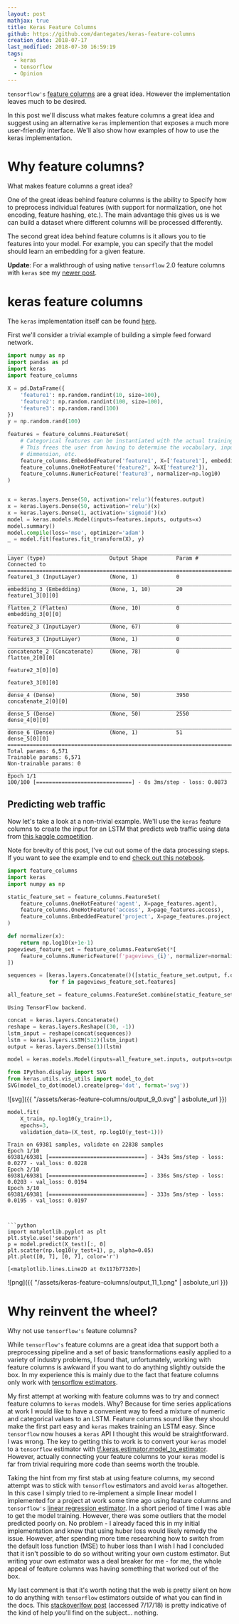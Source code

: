 ```yaml
---
layout: post
mathjax: true
title: Keras Feature Columns
github: https://github.com/dantegates/keras-feature-columns
creation_date: 2018-07-17
last_modified: 2018-07-30 16:59:19
tags: 
  - keras
  - tensorflow
  - Opinion
---
```



`tensorflow's` [feature columns](https://www.tensorflow.org/guide/feature_columns) are a great idea. However the implementation leaves much to be desired.

In this post we'll discuss what makes feature columns a great idea and suggest using an alternative `keras` implemention that exposes a much more user-friendly interface. We'll also show how examples of how to use the keras implementation.

# Why feature columns?

What makes feature columns a great idea?

One of the great ideas behind feature columns is the ability to Specify how to preprocess individual features (with support for normalization, one hot encoding, feature hashing, etc.). The main advantage this gives us is we can build a dataset where different columns will be processed differently.

The second great idea behind feature columns is it allows you to tie features into your model. For example, you can specify that the model should learn an embedding for a given feature.

**Update**: For a walkthrough of using native `tensorflow` 2.0 feature columns with `keras` see my [newer post](https://dantegates.github.io/2019/10/24/tensorflow-2-feature-columns-and-keras.html).

# keras feature columns

The `keras` implementation itself can be found [here](https://github.com/dantegates/keras-feature-columns/blob/master/feature_columns.py).

First we'll consider a trivial example of building a simple feed forward network.


```python
import numpy as np
import pandas as pd
import keras
import feature_columns

X = pd.DataFrame({
    'feature1': np.random.randint(10, size=100),
    'feature2': np.random.randint(100, size=100),
    'feature3': np.random.rand(100)
})
y = np.random.rand(100)

features = feature_columns.FeatureSet(
    # Categorical features can be instantiated with the actual training data.
    # This frees the user from having to determine the vocabulary, input
    # dimmension, etc.
    feature_columns.EmbeddedFeature('feature1', X=['feature1'], embedding_dim=10),
    feature_columns.OneHotFeature('feature2', X=X['feature2']),
    feature_columns.NumericFeature('feature3', normalizer=np.log10)
)


x = keras.layers.Dense(50, activation='relu')(features.output)
x = keras.layers.Dense(50, activation='relu')(x)
x = keras.layers.Dense(1, activation='sigmoid')(x)
model = keras.models.Model(inputs=features.inputs, outputs=x)
model.summary()
model.compile(loss='mse', optimizer='adam')
_ = model.fit(features.fit_transform(X), y)
```

    __________________________________________________________________________________________________
    Layer (type)                    Output Shape         Param #     Connected to                     
    ==================================================================================================
    feature1_3 (InputLayer)         (None, 1)            0                                            
    __________________________________________________________________________________________________
    embedding_3 (Embedding)         (None, 1, 10)        20          feature1_3[0][0]                 
    __________________________________________________________________________________________________
    flatten_2 (Flatten)             (None, 10)           0           embedding_3[0][0]                
    __________________________________________________________________________________________________
    feature2_3 (InputLayer)         (None, 67)           0                                            
    __________________________________________________________________________________________________
    feature3_3 (InputLayer)         (None, 1)            0                                            
    __________________________________________________________________________________________________
    concatenate_2 (Concatenate)     (None, 78)           0           flatten_2[0][0]                  
                                                                     feature2_3[0][0]                 
                                                                     feature3_3[0][0]                 
    __________________________________________________________________________________________________
    dense_4 (Dense)                 (None, 50)           3950        concatenate_2[0][0]              
    __________________________________________________________________________________________________
    dense_5 (Dense)                 (None, 50)           2550        dense_4[0][0]                    
    __________________________________________________________________________________________________
    dense_6 (Dense)                 (None, 1)            51          dense_5[0][0]                    
    ==================================================================================================
    Total params: 6,571
    Trainable params: 6,571
    Non-trainable params: 0
    __________________________________________________________________________________________________
    Epoch 1/1
    100/100 [==============================] - 0s 3ms/step - loss: 0.0873


## Predicting web traffic

Now let's take a look at a non-trivial example. We'll use the `keras` feature columns to create the input for an LSTM that predicts web traffic using data from [this kaggle competition](https://www.kaggle.com/c/web-traffic-time-series-forecasting).

Note for brevity of this post, I've cut out some of the data processing steps. If you want to see the example end to end [check out this notebook](https://github.com/dantegates/keras-feature-columns/blob/master/notebooks/lstm-web-traffic-example).


```python
import feature_columns
import keras
import numpy as np

static_feature_set = feature_columns.FeatureSet(
    feature_columns.OneHotFeature('agent', X=page_features.agent),
    feature_columns.OneHotFeature('access', X=page_features.access),
    feature_columns.EmbeddedFeature('project', X=page_features.project, embedding_dim=3)
)

def normalizer(x):
    return np.log10(x+1e-1)
pageviews_feature_set = feature_columns.FeatureSet(*[
    feature_columns.NumericFeature(f'pageviews_{i}', normalizer=normalizer) for i in range(30)
])

sequences = [keras.layers.Concatenate()([static_feature_set.output, f.output])
             for f in pageviews_feature_set.features]

all_feature_set = feature_columns.FeatureSet.combine(static_feature_set, pageviews_feature_set)
```

    Using TensorFlow backend.



```python
concat = keras.layers.Concatenate()
reshape = keras.layers.Reshape((30, -1))
lstm_input = reshape(concat(sequences))
lstm = keras.layers.LSTM(512)(lstm_input)
output = keras.layers.Dense(1)(lstm)
```


```python
model = keras.models.Model(inputs=all_feature_set.inputs, outputs=output)
```


```python
from IPython.display import SVG
from keras.utils.vis_utils import model_to_dot
SVG(model_to_dot(model).create(prog='dot', format='svg'))
```




![svg]({{ "/assets/keras-feature-columns/output_9_0.svg" | asbolute_url }})




```python
model.fit(
    X_train, np.log10(y_train+1),
    epochs=3,
    validation_data=(X_test, np.log10(y_test+1)))
```

    Train on 69381 samples, validate on 22838 samples
    Epoch 1/10
    69381/69381 [==============================] - 343s 5ms/step - loss: 0.0277 - val_loss: 0.0228
    Epoch 2/10
    69381/69381 [==============================] - 336s 5ms/step - loss: 0.0203 - val_loss: 0.0194
    Epoch 3/10
    69381/69381 [==============================] - 333s 5ms/step - loss: 0.0195 - val_loss: 0.0197
```


```python
import matplotlib.pyplot as plt
plt.style.use('seaborn')
p = model.predict(X_test)[:, 0]
plt.scatter(np.log10(y_test+1), p, alpha=0.05)
plt.plot([0, 7], [0, 7], color='r')
```




    [<matplotlib.lines.Line2D at 0x117b77320>]




![png]({{ "/assets/keras-feature-columns/output_11_1.png" | asbolute_url }})


# Why reinvent the wheel?

Why not use `tensorflow's` feature columns?

While `tensorflow's` feature columns are a great idea that support both a preprocessing pipeline and a set of basic transformations easily applied to a variety of industry problems, I found that, unfortunately, working with feature columns is awkward if you want to do anything slightly outside the box. In my experience this is mainly due to the fact that feature columns only work with [tensorflow estimators](https://www.tensorflow.org/guide/estimators).

My first attempt at working with feature columns was to try and connect feature columns to `keras` models. Why? Because for time series applications at work I would like to have a convenient way to feed a mixture of numeric and categorical values to an LSTM. Feature columns sound like they should make the first part easy and `keras` makes training an LSTM easy. Since `tensorflow` now houses a `keras` API I thought this would be straightforward. I was wrong. The key to getting this to work is to convert your `keras` model to a `tensorflow` estimator with [tf.keras.estimator.model_to_estimator](https://www.tensorflow.org/api_docs/python/tf/keras/estimator/model_to_estimator). However, actually connecting your feature columns to your `keras` model is far from trivial requiring more code than seems worth the trouble.

Taking the hint from my first stab at using feature columns, my second attempt was to stick with `tensorflow` estimators and avoid `keras` altogether. In this case I simply tried to re-implement a simple linear model I implemented for a project at work some time ago using feature columns and `tensorflow's` [linear regression estimator](https://www.tensorflow.org/api_docs/python/tf/estimator/LinearRegressor). In a short period of time I was able to get the model training. However, there was some outliers that the model predicted poorly on. No problem  - I already faced this in my initial implementation and knew that using huber loss would likely remedy the issue. However, after spending more time researching how to switch from the default loss function (MSE) to huber loss than I wish I had I concluded that it isn't possible to do so without writing your own custom estimator. But writing your own estimator was a deal breaker for me - for me, the whole appeal of feature columns was having something that worked out of the box.

My last comment is that it's worth noting that the web is pretty silent on how to do anything with `tensorflow` estimators outside of what you can find in the docs. This [stackoverlfow post](https://stackoverflow.com/questions/50766718/changing-loss-function-for-training-built-in-tensorflow-estimator) (accessed 7/17/18) is pretty indicative of the kind of help you'll find on the subject... nothing.